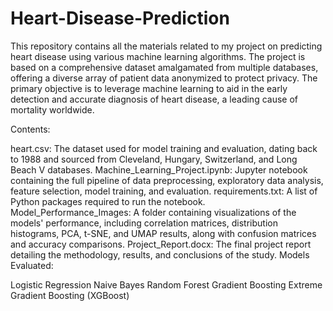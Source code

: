 # Heart-Disease-Prediction

This repository contains all the materials related to my project on predicting heart disease using various machine learning algorithms. The project is based on a comprehensive dataset amalgamated from multiple databases, offering a diverse array of patient data anonymized to protect privacy. The primary objective is to leverage machine learning to aid in the early detection and accurate diagnosis of heart disease, a leading cause of mortality worldwide.

Contents:

heart.csv: The dataset used for model training and evaluation, dating back to 1988 and sourced from Cleveland, Hungary, Switzerland, and Long Beach V databases.
Machine_Learning_Project.ipynb: Jupyter notebook containing the full pipeline of data preprocessing, exploratory data analysis, feature selection, model training, and evaluation.
requirements.txt: A list of Python packages required to run the notebook.
Model_Performance_Images: A folder containing visualizations of the models' performance, including correlation matrices, distribution histograms, PCA, t-SNE, and UMAP results, along with confusion matrices and accuracy comparisons.
Project_Report.docx: The final project report detailing the methodology, results, and conclusions of the study.
Models Evaluated:

Logistic Regression
Naive Bayes
Random Forest
Gradient Boosting
Extreme Gradient Boosting (XGBoost)
